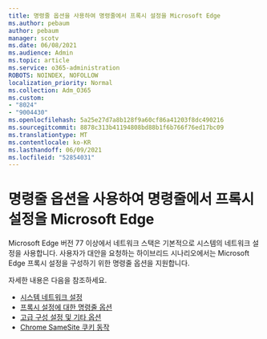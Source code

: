 ```yaml
---
title: 명령줄 옵션을 사용하여 명령줄에서 프록시 설정을 Microsoft Edge
ms.author: pebaum
author: pebaum
manager: scotv
ms.date: 06/08/2021
ms.audience: Admin
ms.topic: article
ms.service: o365-administration
ROBOTS: NOINDEX, NOFOLLOW
localization_priority: Normal
ms.collection: Adm_O365
ms.custom:
- "8024"
- "9004430"
ms.openlocfilehash: 5a25e27d7a8b128f9a60cf86a41203f8dc490216
ms.sourcegitcommit: 8878c313b41194808bd88b1f6b766f76ed17bc09
ms.translationtype: MT
ms.contentlocale: ko-KR
ms.lasthandoff: 06/09/2021
ms.locfileid: "52854031"
---
```

# <a name="use-command-line-options-to-configure-proxy-settings-in-microsoft-edge"></a>명령줄 옵션을 사용하여 명령줄에서 프록시 설정을 Microsoft Edge

Microsoft Edge 버전 77 이상에서 네트워크 스택은 기본적으로 시스템의 네트워크 설정을 사용합니다. 사용자가 대안을 요청하는 하이브리드 시나리오에서는 Microsoft Edge 프록시 설정을 구성하기 위한 명령줄 옵션을 지원합니다. 

자세한 내용은 다음을 참조하세요.

- [시스템 네트워크 설정](/deployedge/edge-learnmore-cmdline-options-proxy-settings#system-network-settings)
- [프록시 설정에 대한 명령줄 옵션](/deployedge/edge-learnmore-cmdline-options-proxy-settings#system-network-settings)
- [고급 구성 설정 및 기타 옵션](https://go.microsoft.com/fwlink/?linkid=2134293)
- [Chrome SameSite 쿠키 동작](/office365/troubleshoot/miscellaneous/chrome-behavior-affects-applications)